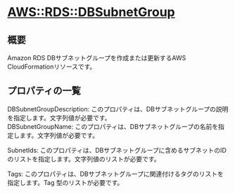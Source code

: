 # [AWS::RDS::DBSubnetGroup](https://docs.aws.amazon.com/ja_jp/AWSCloudFormation/latest/UserGuide/aws-resource-rds-dbsubnetgroup.html)

## 概要
Amazon RDS DBサブネットグループを作成または更新するAWS CloudFormationリソースです。

## プロパティの一覧
DBSubnetGroupDescription: このプロパティは、DBサブネットグループの説明を指定します。文字列値が必要です。  
DBSubnetGroupName: このプロパティは、DBサブネットグループの名前を指定します。文字列値が必要です。

SubnetIds: このプロパティは、DBサブネットグループに含めるサブネットのIDのリストを指定します。文字列値のリストが必要です。  

Tags: このプロパティは、DBサブネットグループに関連付けるタグのリストを指定します。Tag 型のリストが必要です。
